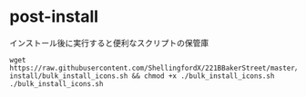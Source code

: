 
# post-install
インストール後に実行すると便利なスクリプトの保管庫
~~~~
wget https://raw.githubusercontent.com/ShellingfordX/221BBakerStreet/master/post-install/bulk_install_icons.sh && chmod +x ./bulk_install_icons.sh
./bulk_install_icons.sh
~~~~
